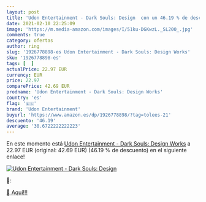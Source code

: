 ```yaml
---
layout: post
title: 'Udon Entertainment - Dark Souls: Design  con un 46.19 % de descuento'
date: 2021-02-10 22:25:09
image: 'https://m.media-amazon.com/images/I/51ku-DGKwzL._SL200_.jpg'
comments: true
category: ofertas
author: ring
slug: '1926778898-es Udon Entertainment - Dark Souls: Design Works'
sku: '1926778898-es'
tags: [  ]
actualPrice: 22.97 EUR
currency: EUR
price: 22.97
comparePrice: 42.69 EUR
prodname: 'Udon Entertainment - Dark Souls: Design Works'
country: 'es'
flag: '🇪🇸'
brand: 'Udon Entertainment'
buyurl: 'https://www.amazon.es/dp/1926778898/?tag=tolees-21'
descuento: '46.19'
average: '30.6722222222223'
---
```


En este momento está [Udon Entertainment - Dark Souls: Design Works](https://www.amazon.es/dp/1926778898/?tag=tolees-21) a 22.97 EUR (original: 42.69 EUR) (46.19 %  de descuento) en el siguiente enlace!

[![Udon Entertainment - Dark Souls: Design ](https://m.media-amazon.com/images/I/51ku-DGKwzL._SL200_.jpg)](https://www.amazon.es/dp/1926778898/?tag=tolees-21)

🔎:


[🛒 Aquí!!!](https://www.amazon.es/dp/1926778898/?tag=tolees-21)
